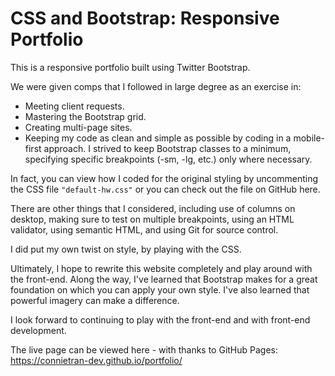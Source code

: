 
# CSS and Bootstrap: Responsive Portfolio


This is a responsive portfolio built using Twitter Bootstrap. 

We were given comps that I followed in large degree as an exercise in:

* Meeting client requests.
* Mastering the Bootstrap grid.
* Creating multi-page sites. 
* Keeping my code as clean and simple as possible by coding in a mobile-first approach. I strived to keep Bootstrap classes to a minimum, specifying specific breakpoints (-sm, -lg, etc.) only where necessary.

In fact, you can view how I coded for the original styling by uncommenting the CSS file `"default-hw.css"` or you can check out the file on GitHub here.

There are other things that I considered, including use of columns on desktop, making sure to test on multiple breakpoints, using an HTML validator, using semantic HTML, and using Git for source control.

I did put my own twist on style, by playing with the CSS. 

Ultimately, I hope to rewrite this website completely and play around with the front-end. Along the way, I've learned that Bootstrap makes for a great foundation on which you can apply your own style. I've also learned that powerful imagery can make a difference. 

I look forward to continuing to play with the front-end and with front-end development.

The live page can be viewed here - with thanks to GitHub Pages: https://connietran-dev.github.io/portfolio/
